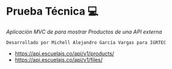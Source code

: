 # Prueba Técnica 💻

_Aplicación MVC de para mostrar Productos de una API externa_

```Desarrollado por Michell Alejandro García Vargas para IGRTEC```

- https://api.escuelajs.co/api/v1/products/
- https://api.escuelajs.co/api/v1/files/
